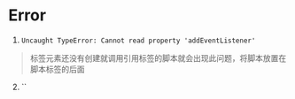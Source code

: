 # Error

1. `Uncaught TypeError: Cannot read property 'addEventListener'`

> 标签元素还没有创建就调用引用标签的脚本就会出现此问题，将脚本放置在脚本标签的后面

2. ``

